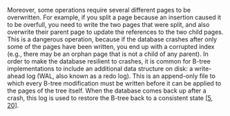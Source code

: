 Moreover, some operations require several different pages to be overwritten. For example, if you
split a page because an insertion caused it to be overfull, you need to write the two pages that
were split, and also overwrite their parent page to update the references to the two child pages.
This is a dangerous operation, because if the database crashes after only some of the pages have
been written, you end up with a corrupted index (e.g., there may be an orphan page that is not a
child of any parent). 
In order to make the database resilient to crashes, it is common for B-tree implementations to
include an additional data structure on disk: a write-ahead log (WAL, also known as a redo log).
This is an append-only file to which every B-tree modification must be written before it can be
applied to the pages of the tree itself. When the database comes back up after a crash, this log is
used to restore the B-tree back to a consistent state
[[5](ch03.html#Graefe2011kk),
[20](ch03.html#Mohan1992wo)].